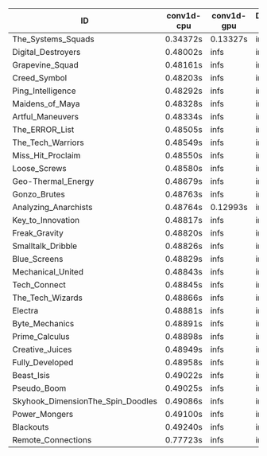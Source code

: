 |ID|conv1d-cpu|conv1d-gpu|DWSPConv2D-gpu|gemm-gpu|avg|
|-|-|-|-|-|-|
|The_Systems_Squads|0.34372s|0.13327s|infs|4.53439s|infs|
|Digital_Destroyers|0.48002s|infs|infs|4.49911s|infs|
|Grapevine_Squad|0.48161s|infs|infs|4.51203s|infs|
|Creed_Symbol|0.48203s|infs|infs|4.47328s|infs|
|Ping_Intelligence|0.48292s|infs|infs|4.53576s|infs|
|Maidens_of_Maya|0.48328s|infs|infs|4.52680s|infs|
|Artful_Maneuvers|0.48334s|infs|infs|4.53164s|infs|
|The_ERROR_List|0.48505s|infs|infs|4.52796s|infs|
|The_Tech_Warriors|0.48549s|infs|infs|4.53588s|infs|
|Miss_Hit_Proclaim|0.48550s|infs|infs|4.48051s|infs|
|Loose_Screws|0.48580s|infs|infs|4.52521s|infs|
|Geo-Thermal_Energy|0.48679s|infs|infs|4.52297s|infs|
|Gonzo_Brutes|0.48763s|infs|infs|4.50878s|infs|
|Analyzing_Anarchists|0.48764s|0.12993s|infs|4.52177s|infs|
|Key_to_Innovation|0.48817s|infs|infs|4.50694s|infs|
|Freak_Gravity|0.48820s|infs|infs|4.52706s|infs|
|Smalltalk_Dribble|0.48826s|infs|infs|4.49246s|infs|
|Blue_Screens|0.48829s|infs|infs|4.53106s|infs|
|Mechanical_United|0.48843s|infs|infs|4.52048s|infs|
|Tech_Connect|0.48845s|infs|infs|4.51827s|infs|
|The_Tech_Wizards|0.48866s|infs|infs|4.52909s|infs|
|Electra|0.48881s|infs|infs|4.53541s|infs|
|Byte_Mechanics|0.48891s|infs|infs|4.50576s|infs|
|Prime_Calculus|0.48898s|infs|infs|4.51495s|infs|
|Creative_Juices|0.48949s|infs|infs|4.53241s|infs|
|Fully_Developed|0.48958s|infs|infs|4.54026s|infs|
|Beast_Isis|0.49022s|infs|infs|4.52036s|infs|
|Pseudo_Boom|0.49025s|infs|infs|4.51087s|infs|
|Skyhook_DimensionThe_Spin_Doodles|0.49086s|infs|infs|4.51836s|infs|
|Power_Mongers|0.49100s|infs|infs|4.53052s|infs|
|Blackouts|0.49240s|infs|infs|4.49574s|infs|
|Remote_Connections|0.77723s|infs|infs|4.53789s|infs|
